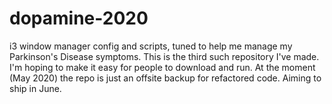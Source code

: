# dopamine-2020
i3 window manager config and scripts, tuned to help me manage my Parkinson's Disease symptoms.
This is the third such repository I've made. I'm hoping to make it easy for people to download and run.
At the moment (May 2020) the repo is just an offsite backup for refactored code. Aiming to ship in June.
